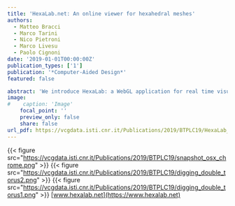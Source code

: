 ```yaml
---
title: 'HexaLab.net: An online viewer for hexahedral meshes'
authors:
  - Matteo Bracci
  - Marco Tarini
  - Nico Pietroni
  - Marco Livesu
  - Paolo Cignoni
date: '2019-01-01T00:00:00Z'
publication_types: ['1']
publication: '*Computer-Aided Design*'
featured: false

abstract: 'We introduce HexaLab: a WebGL application for real time visualization, exploration and assessment of hexahedral meshes. HexaLab can be used by simply opening www.hexalab.net. Our visualization tool targets both users and scholars. Practitioners who employ hexmeshes for Finite Element Analysis, can readily check mesh quality and assess its usability for simulation. Researchers involved in mesh generation may use HexaLab to perform a detailed analysis of the mesh structure, isolating weak points and testing new solutions to improve on the state of the art and generate high quality images. To this end, we support a wide variety of visualization and volume inspection tools. Our system offers also immediate access to a repository containing all the publicly available meshes produced with the most recent techniques for hexmesh generation. We believe HexaLab, providing a common tool for visualizing, assessing and distributing results, will push forward the recent strive for replicability in our scientific community'
image:
#    caption: 'Image'
    focal_point: ''
    preview_only: false
    share: false
url_pdf: https://vcgdata.isti.cnr.it/Publications/2019/BTPLC19/HexaLab_Personal.pdf
---
```

{{< figure src="https://vcgdata.isti.cnr.it/Publications/2019/BTPLC19/snapshot_osx_chrome.png" >}}
{{< figure src="https://vcgdata.isti.cnr.it/Publications/2019/BTPLC19/digging_double_torus2.png" >}}
{{< figure src="https://vcgdata.isti.cnr.it/Publications/2019/BTPLC19/digging_double_torus1.png" >}}
[www.hexalab.net](https://www.hexalab.net)

